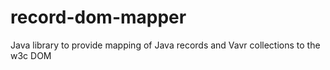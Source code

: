# record-dom-mapper
Java library to provide mapping of Java records and Vavr collections to the w3c DOM
